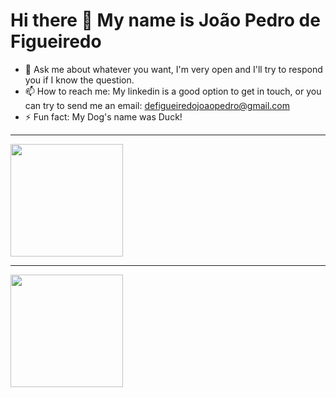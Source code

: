 # Hi there 👋 My name is João Pedro de Figueiredo

- 💬 Ask me about whatever you want, I'm very open and I'll try to respond you if I know the question.
- 📫 How to reach me: My linkedin is a good option to get in touch, or you can try to send me an email: defigueiredojoaopedro@gmail.com
- ⚡ Fun fact: My Dog's name was Duck!

<hr>
<div>
  <a href="https://github.com/figueiredojoaopedro">
  <img height="180em" src="https://github-readme-stats.vercel.app/api?username=figueiredojoaopedro&show_icons=true&theme=dark&include_all_commits=true&count_private=true"/>
    <hr>
  <img height="180em" src="https://github-readme-stats.vercel.app/api/top-langs/?username=figueiredojoaopedro&layout=compact&langs_count=16&theme=dark"/>
</div>
